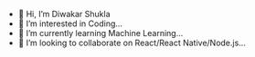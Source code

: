 - 👋 Hi, I’m Diwakar Shukla
- 👀 I’m interested in Coding...
- 🌱 I’m currently learning Machine Learning...
- 💞️ I’m looking to collaborate on React/React Native/Node.js...

<!---
diwakarSukla/diwakarSukla is a ✨ special ✨ repository because its `README.md` (this file) appears on your GitHub profile.
You can click the Preview link to take a look at your changes.
--->
